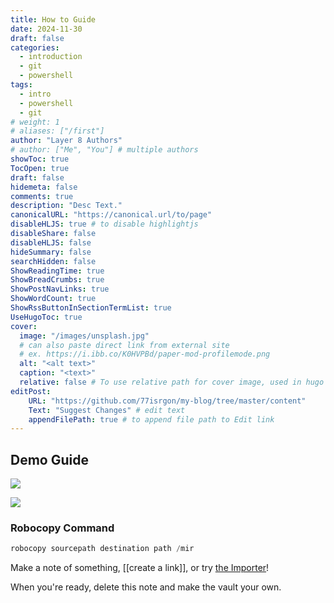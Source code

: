 ```yaml
---
title: How to Guide
date: 2024-11-30
draft: false
categories: 
  - introduction
  - git
  - powershell
tags: 
  - intro
  - powershell
  - git
# weight: 1
# aliases: ["/first"]
author: "Layer 8 Authors"
# author: ["Me", "You"] # multiple authors
showToc: true
TocOpen: true
draft: false
hidemeta: false
comments: true  
description: "Desc Text."
canonicalURL: "https://canonical.url/to/page"
disableHLJS: true # to disable highlightjs
disableShare: false
disableHLJS: false
hideSummary: false
searchHidden: false
ShowReadingTime: true
ShowBreadCrumbs: true
ShowPostNavLinks: true
ShowWordCount: true
ShowRssButtonInSectionTermList: true
UseHugoToc: true
cover:
  image: "/images/unsplash.jpg"
  # can also paste direct link from external site
  # ex. https://i.ibb.co/K0HVPBd/paper-mod-profilemode.png
  alt: "<alt text>"
  caption: "<text>"
  relative: false # To use relative path for cover image, used in hugo Page-bundles
editPost:
    URL: "https://github.com/77isrgon/my-blog/tree/master/content"
    Text: "Suggest Changes" # edit text
    appendFilePath: true # to append file path to Edit link
---
```


## Demo Guide

![](/images/Pasted_image_20241127185132.png)

![](/images/Pasted_image_20241127190728.png)


### Robocopy Command
```powershell
robocopy sourcepath destination path /mir
```
Make a note of something, [[create a link]], or try [the Importer](https://help.obsidian.md/Plugins/Importer)!

When you're ready, delete this note and make the vault your own.
